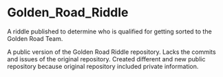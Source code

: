 # Golden_Road_Riddle

A riddle published to determine who is qualified for getting sorted to the Golden Road Team.


A public version of the Golden Road Riddle repository. Lacks the commits and issues of the original repository.
Created different and new public repository because original repository included private information.
